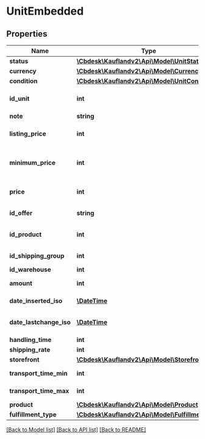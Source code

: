 # UnitEmbedded

## Properties
Name | Type | Description | Notes
------------ | ------------- | ------------- | -------------
**status** | [**\Cbdesk\Kauflandv2\Api\Model\UnitStatuses**](UnitStatuses.md) |  | 
**currency** | [**\Cbdesk\Kauflandv2\Api\Model\Currency**](Currency.md) |  | 
**condition** | [**\Cbdesk\Kauflandv2\Api\Model\UnitCondition**](UnitCondition.md) |  | 
**id_unit** | **int** | Internal ID of Unit, unique across all Units | 
**note** | **string** | A note for this unit | 
**listing_price** | **int** | Listing price, available only for Seller | 
**minimum_price** | **int** | Minimum price, available only for Seller with Tiefstpreisautomatik | 
**price** | **int** | Price at which this unit will be offered on Kaufland.de | 
**id_offer** | **string** | Seller&#x27;s unique ID for offer(s) | 
**id_product** | **int** | Internal ID of Product, unique across all Products | 
**id_shipping_group** | **int** | ID of the shipping group | 
**id_warehouse** | **int** | ID of warehouse | 
**amount** | **int** | Amount of available Units | 
**date_inserted_iso** | [**\DateTime**](\DateTime.md) | DateTime when unit was created | 
**date_lastchange_iso** | [**\DateTime**](\DateTime.md) | DateTime when unit has been edited for the last time | 
**handling_time** | **int** | handling time | 
**shipping_rate** | **int** |  | 
**storefront** | [**\Cbdesk\Kauflandv2\Api\Model\Storefront**](Storefront.md) |  | 
**transport_time_min** | **int** | Transport time minimum | 
**transport_time_max** | **int** | Transport time maximum | 
**product** | [**\Cbdesk\Kauflandv2\Api\Model\Product**](Product.md) |  | [optional] 
**fulfillment_type** | [**\Cbdesk\Kauflandv2\Api\Model\FulfillmentType**](FulfillmentType.md) |  | 

[[Back to Model list]](../../README.md#documentation-for-models) [[Back to API list]](../../README.md#documentation-for-api-endpoints) [[Back to README]](../../README.md)

